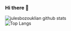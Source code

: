 ### Hi there 👋
![julesbozouklian github stats](https://github-readme-stats.vercel.app/api?username=julesbozouklian&&count_private=true&show_icons=true&theme=tokyonight)  
![Top Langs](https://github-readme-stats.vercel.app/api/top-langs/?username=julesbozouklian&&count_private=true&theme=tokyonight)

